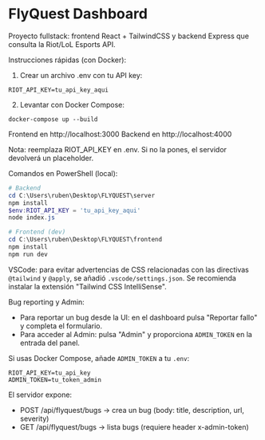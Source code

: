 # FlyQuest Dashboard

Proyecto fullstack: frontend React + TailwindCSS y backend Express que consulta la Riot/LoL Esports API.

Instrucciones rápidas (con Docker):

1. Crear un archivo .env con tu API key:

```
RIOT_API_KEY=tu_api_key_aqui
```

2. Levantar con Docker Compose:

```
docker-compose up --build
```

Frontend en http://localhost:3000
Backend en http://localhost:4000

Nota: reemplaza RIOT_API_KEY en .env. Si no la pones, el servidor devolverá un placeholder.

Comandos en PowerShell (local):

```powershell
# Backend
cd C:\Users\ruben\Desktop\FLYQUEST\server
npm install
$env:RIOT_API_KEY = 'tu_api_key_aqui'
node index.js

# Frontend (dev)
cd C:\Users\ruben\Desktop\FLYQUEST\frontend
npm install
npm run dev
```

VSCode: para evitar advertencias de CSS relacionadas con las directivas `@tailwind` y `@apply`, se añadió `.vscode/settings.json`. Se recomienda instalar la extensión "Tailwind CSS IntelliSense".

Bug reporting y Admin:

- Para reportar un bug desde la UI: en el dashboard pulsa "Reportar fallo" y completa el formulario.
- Para acceder al Admin: pulsa "Admin" y proporciona `ADMIN_TOKEN` en la entrada del panel.

Si usas Docker Compose, añade `ADMIN_TOKEN` a tu `.env`:

```
RIOT_API_KEY=tu_api_key
ADMIN_TOKEN=tu_token_admin
```

El servidor expone:

- POST /api/flyquest/bugs -> crea un bug (body: title, description, url, severity)
- GET /api/flyquest/bugs -> lista bugs (requiere header x-admin-token)
